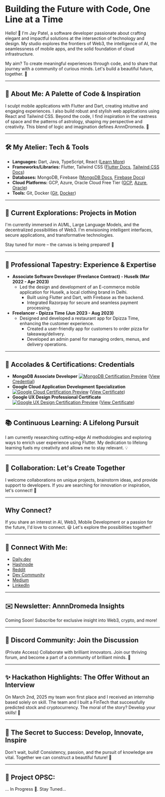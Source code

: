 # Building the Future with Code, One Line at a Time

Hello! 👋 I'm Jay Patel, a software developer passionate about crafting elegant and impactful solutions at the intersection of technology and design. My studio explores the frontiers of Web3, the intelligence of AI, the seamlessness of mobile apps, and the solid foundation of cloud infrastructure.

My aim? To create meaningful experiences through code, and to share that journey with a community of curious minds. Let's build a beautiful future, together. 🚀

---

## 🎨 About Me: A Palette of Code & Inspiration

I sculpt mobile applications with Flutter and Dart, creating intuitive and engaging experiences. I also build robust and stylish web applications using React and Tailwind CSS. Beyond the code, I find inspiration in the vastness of space and the patterns of astrology, shaping my perspective and creativity. This blend of logic and imagination defines AnnnDromeda. 🌠

---

## 🛠️ My Atelier: Tech & Tools

*   **Languages:** Dart, Java, TypeScript, React ([Learn More](https://www.codecademy.com/catalog/all))
*   **Frameworks/Libraries:** Flutter, Tailwind CSS ([Flutter Docs](https://flutter.dev/docs), [Tailwind CSS Docs](https://tailwindcss.com/docs))
*   **Databases:** MongoDB, Firebase ([MongoDB Docs](https://www.mongodb.com/docs/), [Firebase Docs](https://firebase.google.com/docs))
*   **Cloud Platforms:** GCP, Azure, Oracle Cloud Free Tier ([GCP](https://cloud.google.com/), [Azure](https://azure.microsoft.com/en-us/), [Oracle](https://www.oracle.com/cloud/free/))
*   **Tools:** Git, Docker ([Git](https://git-scm.com/), [Docker](https://www.docker.com/))

---

## 🚀 Current Explorations: Projects in Motion

I'm currently immersed in AI/ML, Large Language Models, and the decentralized possibilities of Web3. I'm envisioning intelligent interfaces, secure applications, and transformative technologies.

Stay tuned for more – the canvas is being prepared! 🎨

---

## 💼 Professional Tapestry: Experience & Expertise

*   **Associate Software Developer (Freelance Contract) - Huselk (Mar 2022 - Apr 2023)**
    *   Led the design and development of an E-commerce mobile application for Huselk, a local clothing brand in Delhi.
        *   Built using Flutter and Dart, with Firebase as the backend.
        *   Integrated Razorpay for secure and seamless payment processing.
*   **Freelancer - Dpizza Time (Jun 2023 - Aug 2023)**
    *   Designed and developed a restaurant app for Dpizza Time, enhancing the customer experience.
        *   Created a user-friendly app for customers to order pizza for takeaway/delivery.
        *   Developed an admin panel for managing orders, menus, and delivery operations.

---

## 🏅 Accolades & Certifications: Credentials

*   **MongoDB Associate Developer**
    [![MongoDB Certification Preview](images/mongodb_cert_preview.png)](https://www.credly.com/badges/e445c28b-bf0d-4831-a5b5-8973e6fed459/public_url)
    ([View Credential](https://www.credly.com/badges/e445c28b-bf0d-4831-a5b5-8973e6fed459/public_url))
*   **Google Cloud Application Development Specialization**
    [![Google Cloud Certification Preview](images/google_cloud_cert_preview.png)](https://coursera.org/share/4acb493e7c02d7f38e2184bfa5794531)
     ([View Certificate](https://coursera.org/share/4acb493e7c02d7f38e2184bfa5794531))
*   **Google UX Design Professional Certificate**
     [![Google UX Design Certification Preview](images/google_ux_cert_preview.png)](https://coursera.org/share/3d397faeeca0ed4c3f47cba4cbf47af7)
     ([View Certificate](https://coursera.org/share/3d397faeeca0ed4c3f47cba4cbf47af7))

---

## 📚 Continuous Learning: A Lifelong Pursuit

I am currently researching cutting-edge AI methodologies and exploring ways to enrich user experience using Flutter. My dedication to lifelong learning fuels my creativity and allows me to stay relevant. 💡

---

## 🤝 Collaboration: Let's Create Together

I welcome collaborations on unique projects, brainstorm ideas, and provide support to developers. If you are searching for innovation or inspiration, let's connect! 🤝

---

## Why Connect?

If you share an interest in AI, Web3, Mobile Development or a passion for the future, I'd love to connect. 😃 Let's explore the possibilities together!

---

## 🔗 Connect With Me:

*   [Daily.dev](https://app.daily.dev/jayptl_rq)
*   [Hashnode](https://hashnode.com/@jayptl-rq)
*   [Reddit](https://www.reddit.com/user/ReadyAd1016/)
*   [Dev Community](https://dev.to/jayptl_rq)
*   [Medium](https://medium.com/@jaytptl-rq)
*   [LinkedIn](https://www.linkedin.com/in/jayptl-rq)

---

## ✉️ Newsletter: AnnnDromeda Insights

Coming Soon! Subscribe for exclusive insight into Web3, crypto, and more!

---

## 💬 Discord Community: Join the Discussion

(Private Access) Collaborate with brilliant innovators. Join our thriving forum, and become a part of a community of brilliant minds. 🌌

---

## ✨ Hackathon Highlights: The Offer Without an Interview

On March 2nd, 2025 my team won first place and I received an internship based solely on skill. The team and I built a FinTech that successfully predicted stock and cryptocurrency. The moral of the story? Develop your skills! 💪

---

## 🔑 The Secret to Success: Develop, Innovate, Inspire

Don't wait, build! Consistency, passion, and the pursuit of knowledge are vital. Together we can construct a beautiful future! 🌠

---

## 🤫 Project OPSC:

... In Progress 🤫. Stay Tuned...
